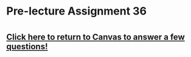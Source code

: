 # Pre-lecture Assignment 36

# 



## [Click here to return to Canvas to answer a few questions!](https://psu.instructure.com/courses/1881362/quizzes/3340353)




